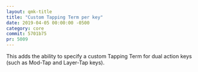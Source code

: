 ```yaml
---
layout: qmk-title
title: "Custom Tapping Term per key"
date: 2019-04-05 00:00:00 -0500
category: core
commit: 5701b75 
pr: 5009
---
```


This adds the ability to specify a custom Tapping Term for dual action keys (such as Mod-Tap and Layer-Tap keys). 
